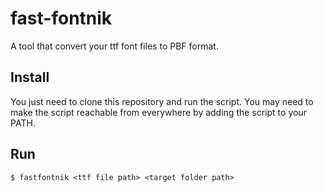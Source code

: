 # fast-fontnik

A tool that convert your ttf font files to PBF format.

## Install

You just need to clone this repository and run the script.
You may need to make the script reachable from everywhere by adding the script to your PATH.

## Run

`$ fastfontnik <ttf file path> <target folder path>`

